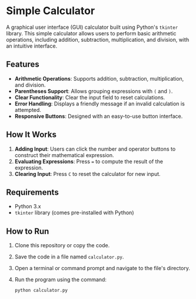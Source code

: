 # Simple Calculator

A graphical user interface (GUI) calculator built using Python's `tkinter` library. This simple calculator allows users to perform basic arithmetic operations, including addition, subtraction, multiplication, and division, with an intuitive interface.

## Features

- **Arithmetic Operations**: Supports addition, subtraction, multiplication, and division.
- **Parentheses Support**: Allows grouping expressions with `(` and `)`.
- **Clear Functionality**: Clear the input field to reset calculations.
- **Error Handling**: Displays a friendly message if an invalid calculation is attempted.
- **Responsive Buttons**: Designed with an easy-to-use button interface.

## How It Works

1. **Adding Input**: Users can click the number and operator buttons to construct their mathematical expression.
2. **Evaluating Expressions**: Press `=` to compute the result of the expression.
3. **Clearing Input**: Press `C` to reset the calculator for new input.

## Requirements

- Python 3.x
- `tkinter` library (comes pre-installed with Python)

## How to Run

1. Clone this repository or copy the code.
2. Save the code in a file named `calculator.py`.
3. Open a terminal or command prompt and navigate to the file's directory.
4. Run the program using the command:

   ```bash
   python calculator.py
